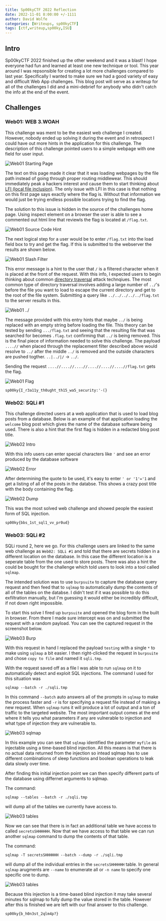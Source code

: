 ```yaml
---
title: Sp00kyCTF 2022 Reflection
date: 2022-11-01 8:00:00 +/-1111
author: David Wolfe
categories: [Writeups, sp00kyCTF]
tags: [ctf,writeup,sp00ky,ISU] 
---
```

## Intro
Sp00kyCTF 2022 finished up the other weekend and it was a blast! I hope everyone had fun and learned at least one new technique or tool. This year around I was repsonsible for creating a lot more challenges compared to last year. Specifically I wanted to make sure we had a good variety of easy and difficult Web App challenges. This blog post will serve as a writeup for all of the challenges I did and a mini-debrief for anybody who didn't catch the info at the end of the event.

## Challenges

### Web01: WEB 3.WOAH
This challenge was ment to be the easiest web challenge I created. However, nobody ended up solving it during the event and in retrospect I could have out more hints in the application for this challenge. The description of this challenge pointed users to a simple webpage with one field for user input.

![Web01 Starting Page](/images/sp00ky22/web01-1.png)

The text on this page made it clear that it was loading webpages by the file path instead of going through proper routing middlewear. This should immediately peak a hackers interest and cause them to start thinking about [LFI (local file inclusion)](https://www.geeksforgeeks.org/local-file-inclusion-lfi/). The only issue with LFI in this case is that nothing on this first page says exactly where the flag is. Without that information we would just be trying endless possible locations trying to find the flag. 

The solution to this issue is hidden in the source of the challenges home page. Using inspect element on a browser the user is able to see a commented out html line that reviewls the flag is located at `/flag.txt`.

![Web01 Source Code Hint](/images/sp00ky22/web01-hint.png)

The next logical step for a user would be to enter `/flag.txt` into the load field box to try and get the flag. If this is submitted to the webserver the results are shown below.

![Web01 Slash Filter](/images/sp00ky22/web01-slash.png)

This error message is a hint to the user that `/` is a filtered character when it is placed at the front of the request. With this info, I expected users to begin thinking about common [directory traversal](https://brightsec.com/blog/directory-traversal-attack/) attack technqiues. The most common type of directory traversal involves adding a large number of `../`'s before the file you want to load to escape the current directory and get to the root of the file system. Submitting a query like `../../../../../flag.txt` to the server results in this.

![Web01 ../](/images/sp00ky22/web01-dotdot.png)

The message provided with this entry hints that maybe `../` is being replaced with an empty string before loading the file. This theory can be tested by sending `.../flag.txt` and seeing that the resulting file that was searched for becomes `.flag.txt` confirming that `../` is being removed. This is the final piece of information needed to solve this challenge. The payload `....//` when placed through the replacement filter described above would resolve to `../` after the middle `../` is removed and the outside characters are pushed togther. `..|../|/` -> `../`. 

Sending the request `....//....//....//....//....//....//flag.txt` gets the flag.

![Web01 Flag](/images/sp00ky22/web01-flag.png)
```
sp00ky{I_r3a11y_th0ught_th15_wa5_security:'-(}
```

### Web02: SQLi #1
This challenge directed users at a web application that is used to load blog posts from a database. Below is an example of that application loading the `welcome` blog post which gives the name of the database software being used. There is also a hint that the first flag is hidden in a redacted blog post title. 

![Web02 Intro](/images/sp00ky22/web02-1.png)

With this info users can enter special characters like `'` and see an error produced by the database software

![Web02 Error](/images/sp00ky22/web02-error.png)

After determining the quote to be used, it's easy to enter `' or '1'='1` and get a listing of all of the posts in the databse. This shows a crazy post title with the body containing the flag. 

![Web02 Dump](/images/sp00ky22/web02-dump.png)

This was the most solved web challenge and showed people the easiest form of SQL injection.

```
sp00ky{bbs_1st_sql1_vv_pr0ud}
```

### Web03: SQLi #2
SQLi round 2, here we go. For this challenge users are linked to the same web challenge as `Web02: SQLi #1` and told that there are secrets hidden in a different location on the database. In this case the different location is a seperate table from the one used to store posts. There was also a hint the could be bought for the challenge which told users to look into a tool called `sqlmap`.

The intended solution was to use `burpsuite` to capture the database query request and then feed that to `sqlmap` to automatically dump the contents of all of the tables on the databse. I didn't test if it was possible to do this exfiltration manually, but I'm guessing it would either be incredibly difficult, if not down right impossible. 

To start this solve I fired up `burpsuite` and opened the blog form in the built in browser. From there I made sure intercept was on and submitted the request with a random payload. You can see the captured request in the screenshot below.

![Web03 Burp](/images/sp00ky22/web03-1.png)

With this request in hand I replaced the payload `testing` with a single `*` to make using `sqlmap` a bit easier. I then right-clicked the request in `burpsuite` and chose `copy to file` and named it `sqli.tmp`.

With the request saved off as a file I was able to run `sqlmap` on it to automatically detect and exploit SQL injections. The command I used for this situation was 
```
sqlmap --batch -r ./sqli.tmp
```

In this command `--batch` auto answers all of the prompts in `sqlmap` to make the process faster and `-r` is for specifying a request file instead of making a new request. When `sqlmap` runs it will produce a lot of output and a ton of traffic to the targeted website. The most important output comes at the end where it tells you what parameters if any are vulnerable to injection and what type of injection they are vulnerable to.

![Web03 sqlmap](/images/sp00ky22/web03-sqlmap.png)

In this example you can see that `sqlmap` identified the parameter `myfile` as injectable using a time-based blind injection. All this means is that there is no actual data returned from the injection so intead sqlmap has to use different combinations of sleep functions and boolean operations to leak data slowly over time.

After finding this initial injection point we can then specify different parts of the database using differnet arguments to sqlmap.

The command:
```
sqlmap --tables --batch -r ./sqli.tmp
```
will dump all of the tables we currently have access to.

![Web03 tables](/images/sp00ky22/web03-tables.png)

Now we can see that there is in fact an additional table we have access to called `secretsSHHHHHH`. Now that we have access to that table we can run another `sqlmap` command to dump the contents of that table.

The command:
```
sqlmap -T secretsSHHHHHH --batch --dump -r ./sqli.tmp
```
will dump all of the individual entries in the `secretsSHHHHHH` table. In general `sqlmap` arugments are `--name` to enumerate all or `-n name` to specify one specific one to dump.

![Web03 tables](/images/sp00ky22/web03-flag.png)

Because this injection is a time-based blind injection it may take several minutes for sqlmap to fully dump the value stored in the table. However after this is finished we are left with our final answer to this challenge.
```
sp00ky{b_h0n3st_2qlm4p?}
```